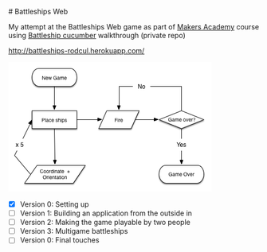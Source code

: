 # Battleships Web

My attempt at the Battleships Web game as part of [Makers Academy](http://www.makersacademy.com/) course using [Battleship cucumber](https://github.com/makersacademy/course/blob/master/battle_ships_web/battle_ships_web_cucumber.md) walkthrough (private repo)

http://battleships-rodcul.herokuapp.com/

<img src="/docs/flowchart.png">

- [x] Version 0: Setting up
- [ ] Version 1: Building an application from the outside in
- [ ] Version 2: Making the game playable by two people
- [ ] Version 3: Multigame battleships
- [ ] Version 0: Final touches
